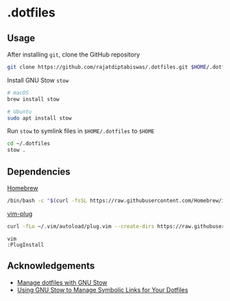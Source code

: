 # .dotfiles

## Usage

After installing `git`, clone the GitHub repository

```bash
git clone https://github.com/rajatdiptabiswas/.dotfiles.git $HOME/.dotfiles
```

Install GNU Stow `stow`

```bash
# macOS
brew install stow

# Ubuntu
sudo apt install stow
```

Run `stow` to symlink files in `$HOME/.dotfiles` to `$HOME`

```bash
cd ~/.dotfiles
stow .
```

## Dependencies

[Homebrew](https://brew.sh)

```bash
/bin/bash -c "$(curl -fsSL https://raw.githubusercontent.com/Homebrew/install/HEAD/install.sh)"
```

[vim-plug](https://github.com/junegunn/vim-plug)

```bash
curl -fLo ~/.vim/autoload/plug.vim --create-dirs https://raw.githubusercontent.com/junegunn/vim-plug/master/plug.vim
```

```shell
vim
:PlugInstall
```

## Acknowledgements

- [Manage dotfiles with GNU Stow](https://dr563105.github.io/blog/manage-dotfiles-with-gnu-stow/)
- [Using GNU Stow to Manage Symbolic Links for Your Dotfiles](https://systemcrafters.net/managing-your-dotfiles/using-gnu-stow/)
